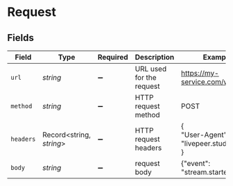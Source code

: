 # Request


## Fields

| Field                               | Type                                | Required                            | Description                         | Example                             |
| ----------------------------------- | ----------------------------------- | ----------------------------------- | ----------------------------------- | ----------------------------------- |
| `url`                               | *string*                            | :heavy_minus_sign:                  | URL used for the request            | https://my-service.com/webhook      |
| `method`                            | *string*                            | :heavy_minus_sign:                  | HTTP request method                 | POST                                |
| `headers`                           | Record<string, *string*>            | :heavy_minus_sign:                  | HTTP request headers                | {<br/>"User-Agent": "livepeer.studio"<br/>} |
| `body`                              | *string*                            | :heavy_minus_sign:                  | request body                        | {"event": "stream.started"}         |